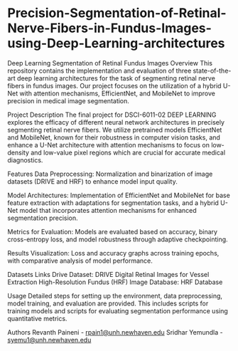 # Precision-Segmentation-of-Retinal-Nerve-Fibers-in-Fundus-Images-using-Deep-Learning-architectures
Deep Learning Segmentation of Retinal Fundus Images
Overview
This repository contains the implementation and evaluation of three state-of-the-art deep learning architectures for the task of segmenting retinal nerve fibers in fundus images. Our project focuses on the utilization of a hybrid U-Net with attention mechanisms, EfficientNet, and MobileNet to improve precision in medical image segmentation.

Project Description
The final project for DSCI-6011-02 DEEP LEARNING explores the efficacy of different neural network architectures in precisely segmenting retinal nerve fibers. We utilize pretrained models EfficientNet and MobileNet, known for their robustness in computer vision tasks, and enhance a U-Net architecture with attention mechanisms to focus on low-density and low-value pixel regions which are crucial for accurate medical diagnostics.

Features
Data Preprocessing: Normalization and binarization of image datasets (DRIVE and HRF) to enhance model input quality.

Model Architectures: Implementation of EfficientNet and MobileNet for base feature extraction with adaptations for segmentation tasks, and a hybrid U-Net model that incorporates attention mechanisms for enhanced segmentation precision.

Metrics for Evaluation: Models are evaluated based on accuracy, binary cross-entropy loss, and model robustness through adaptive checkpointing.

Results Visualization: Loss and accuracy graphs across training epochs, with comparative analysis of model performance.

Datasets Links
Drive Dataset: DRIVE Digital Retinal Images for Vessel Extraction
High-Resolution Fundus (HRF) Image Database: HRF Database

Usage
Detailed steps for setting up the environment, data preprocessing, model training, and evaluation are provided. This includes scripts for training models and scripts for evaluating segmentation performance using quantitative metrics.

Authors
Revanth Paineni - rpain1@unh.newhaven.edu
Sridhar Yemundla - syemu1@unh.newhaven.edu




